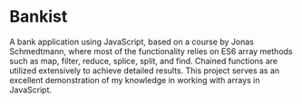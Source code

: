 # Bankist

A bank application using JavaScript, based on a course by Jonas Schmedtmann, where most of the functionality relies on ES6 array methods such as map, filter, reduce, splice, split, and find. Chained functions are utilized extensively to achieve detailed results. This project serves as an excellent demonstration of my knowledge in working with arrays in JavaScript.
